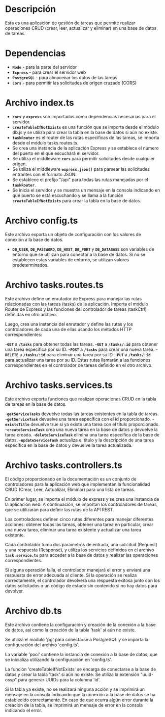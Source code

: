 # Descripción
Esta es una aplicación de gestión de tareas que permite realizar operaciones CRUD (crear, leer, actualizar y eliminar) en una base de datos de tareas.

# Dependencias
- **`Node`** - para la parte del servidor
- **`Express`** - para crear el servidor web
- **`PostgreSQL`** - para almacenar los datos de las tareas
- **`Cors`** - para permitir las solicitudes de origen cruzado (CORS)

# Archivo index.ts
- **`cors`** y **`express`** son importados como dependencias necesarias para el servidor.
- **`createTableIfNotExists`** es una función que se importa desde el módulo db.js y se utiliza para crear la tabla en la base de datos si aún no existe.
- **`taskRouter`** es el router de las rutas específicas de las tareas, se importa desde el módulo tasks.routes.ts.
- Se crea una instancia de la aplicación Express y se establece el número del puerto en el que escuchará el servidor.
- Se utiliza el middleware **`cors`** para permitir solicitudes desde cualquier origen.
- Se utiliza el middleware **`express.json()`** para parsear las solicitudes entrantes con el formato JSON.
- Se establece el prefijo "/api" para todas las rutas manejadas por el **`taskRouter`**.
- Se inicia el servidor y se muestra un mensaje en la consola indicando en qué puerto se está escuchando y se llama a la función **`createTableIfNotExists`** para crear la tabla en la base de datos.

# Archivo config.ts
Este archivo exporta un objeto de configuración con los valores de conexión a la base de datos.

- **`DB_USER`**, **`DB_PASSWORD`**, **`DB_HOST`**, **`DB_PORT`** y **`DB_DATABASE`** son variables de entorno que se utilizan para conectar a la base de datos. Si no se establecen estas variables de entorno, se utilizan valores predeterminados.

# Archivo tasks.routes.ts
Este archivo define un enrutador de Express para manejar las rutas relacionadas con las tareas (tasks) de la aplicación. Importa el módulo Router de Express y las funciones del controlador de tareas (taskCtrl) definidas en otro archivo.

Luego, crea una instancia del enrutador y define las rutas y los controladores de cada una de ellas usando los métodos HTTP correspondientes:

-**`GET`** a **`/tasks`** para obtener todas las tareas.
-**`GET`** a **`/tasks/:id`** para obtener una tarea específica por su ID.
-**`POST`** a **`/tasks`** para crear una nueva tarea.
-**`DELETE`** a **`/tasks/:id`** para eliminar una tarea por su ID.
-**`PUT`** a **`/tasks/:id`** para actualizar una tarea por su ID.
Estas rutas llamarán a las funciones correspondientes en el controlador de tareas definido en el otro archivo.

# Archivo tasks.services.ts
Este archivo exporta funciones que realizan operaciones CRUD en la tabla de tareas en la base de datos.

-**`getServiceTasks`** devuelve todas las tareas existentes en la tabla de tareas.
-**`getServiceTask`** devuelve una tarea específica con el id proporcionado.
-**`existsTitle`** devuelve true si ya existe una tarea con el título proporcionado.
-**`createServiceTask`** crea una nueva tarea en la base de datos y devuelve la tarea creada.
-**`deleteServiceTask`** elimina una tarea específica de la base de datos.
-**`updateServiceTask`** actualiza el título y la descripción de una tarea específica en la base de datos y devuelve la tarea actualizada.

# Archivo tasks.controllers.ts
El código proporcionado en la documentación es un conjunto de controladores para la aplicación web que implementan la funcionalidad CRUD (Crear, Leer, Actualizar, Eliminar) para una lista de tareas.

En primer lugar, se importa el módulo de express y se crea una instancia de la aplicación web. A continuación, se importan los controladores de tareas, que se utilizarán para definir las rutas de la API REST.

Los controladores definen cinco rutas diferentes para manejar diferentes acciones: obtener todas las tareas, obtener una tarea en particular, crear una nueva tarea, eliminar una tarea existente y actualizar una tarea existente.

Cada controlador toma dos parámetros de entrada, una solicitud (Request) y una respuesta (Response), y utiliza los servicios definidos en el archivo **`task.service.ts`** para acceder a la base de datos y realizar las operaciones correspondientes.

Si alguna operación falla, el controlador manejará el error y enviará una respuesta de error adecuada al cliente. Si la operación se realiza correctamente, el controlador devolverá una respuesta exitosa junto con los datos solicitados o un código de estado sin contenido si no hay datos para devolver.

# Archivo db.ts
Este archivo contiene la configuración y creación de la conexión a la base de datos, así como la creación de la tabla 'task' si aún no existe.

Se utiliza el módulo 'pg' para conectarse a PostgreSQL y se importa la configuración del archivo 'config.ts'.

La variable 'pool' contiene la instancia de conexión a la base de datos, que se inicializa utilizando la configuración en 'config.ts'.

La función 'createTableIfNotExists' se encarga de conectarse a la base de datos y crear la tabla 'task' si aún no existe. Se utiliza la extensión "uuid-ossp" para generar UUIDs para la columna 'id'.

Si la tabla ya existe, no se realizará ninguna acción y se imprimirá un mensaje en la consola indicando que la conexión a la base de datos se ha establecido correctamente. En caso de que ocurra algún error durante la creación de la tabla, se imprimirá un mensaje de error en la consola indicando el error.
